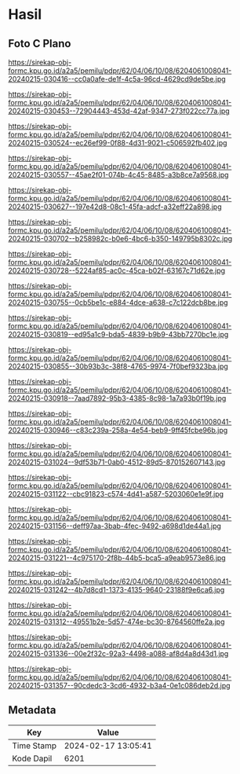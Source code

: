 # Hasil

## Foto C Plano

https://sirekap-obj-formc.kpu.go.id/a2a5/pemilu/pdpr/62/04/06/10/08/6204061008041-20240215-030416--cc0a0afe-de1f-4c5a-96cd-4629cd9de5be.jpg

https://sirekap-obj-formc.kpu.go.id/a2a5/pemilu/pdpr/62/04/06/10/08/6204061008041-20240215-030453--72904443-453d-42af-9347-273f022cc77a.jpg

https://sirekap-obj-formc.kpu.go.id/a2a5/pemilu/pdpr/62/04/06/10/08/6204061008041-20240215-030524--ec26ef99-0f88-4d31-9021-c506592fb402.jpg

https://sirekap-obj-formc.kpu.go.id/a2a5/pemilu/pdpr/62/04/06/10/08/6204061008041-20240215-030557--45ae2f01-074b-4c45-8485-a3b8ce7a9568.jpg

https://sirekap-obj-formc.kpu.go.id/a2a5/pemilu/pdpr/62/04/06/10/08/6204061008041-20240215-030627--197e42d8-08c1-45fa-adcf-a32eff22a898.jpg

https://sirekap-obj-formc.kpu.go.id/a2a5/pemilu/pdpr/62/04/06/10/08/6204061008041-20240215-030702--b258982c-b0e6-4bc6-b350-149795b8302c.jpg

https://sirekap-obj-formc.kpu.go.id/a2a5/pemilu/pdpr/62/04/06/10/08/6204061008041-20240215-030728--5224af85-ac0c-45ca-b02f-63167c71d62e.jpg

https://sirekap-obj-formc.kpu.go.id/a2a5/pemilu/pdpr/62/04/06/10/08/6204061008041-20240215-030755--0cb5be1c-e884-4dce-a638-c7c122dcb8be.jpg

https://sirekap-obj-formc.kpu.go.id/a2a5/pemilu/pdpr/62/04/06/10/08/6204061008041-20240215-030819--ed95a1c9-bda5-4839-b9b9-43bb7270bc1e.jpg

https://sirekap-obj-formc.kpu.go.id/a2a5/pemilu/pdpr/62/04/06/10/08/6204061008041-20240215-030855--30b93b3c-38f8-4765-9974-7f0bef9323ba.jpg

https://sirekap-obj-formc.kpu.go.id/a2a5/pemilu/pdpr/62/04/06/10/08/6204061008041-20240215-030918--7aad7892-95b3-4385-8c98-1a7a93b0f19b.jpg

https://sirekap-obj-formc.kpu.go.id/a2a5/pemilu/pdpr/62/04/06/10/08/6204061008041-20240215-030946--c83c239a-258a-4e54-beb9-9ff45fcbe96b.jpg

https://sirekap-obj-formc.kpu.go.id/a2a5/pemilu/pdpr/62/04/06/10/08/6204061008041-20240215-031024--9df53b71-0ab0-4512-89d5-870152607143.jpg

https://sirekap-obj-formc.kpu.go.id/a2a5/pemilu/pdpr/62/04/06/10/08/6204061008041-20240215-031122--cbc91823-c574-4d41-a587-5203060e1e9f.jpg

https://sirekap-obj-formc.kpu.go.id/a2a5/pemilu/pdpr/62/04/06/10/08/6204061008041-20240215-031156--deff97aa-3bab-4fec-9492-a698d1de44a1.jpg

https://sirekap-obj-formc.kpu.go.id/a2a5/pemilu/pdpr/62/04/06/10/08/6204061008041-20240215-031221--4c975170-2f8b-44b5-bca5-a9eab9573e86.jpg

https://sirekap-obj-formc.kpu.go.id/a2a5/pemilu/pdpr/62/04/06/10/08/6204061008041-20240215-031242--4b7d8cd1-1373-4135-9640-23188f9e6ca6.jpg

https://sirekap-obj-formc.kpu.go.id/a2a5/pemilu/pdpr/62/04/06/10/08/6204061008041-20240215-031312--49551b2e-5d57-474e-bc30-8764560ffe2a.jpg

https://sirekap-obj-formc.kpu.go.id/a2a5/pemilu/pdpr/62/04/06/10/08/6204061008041-20240215-031336--00e2f32c-92a3-4498-a088-af8d4a8d43d1.jpg

https://sirekap-obj-formc.kpu.go.id/a2a5/pemilu/pdpr/62/04/06/10/08/6204061008041-20240215-031357--90cdedc3-3cd6-4932-b3a4-0e1c086deb2d.jpg


## Metadata

| Key        | Value               |
| ---------- | ------------------- |
| Time Stamp | 2024-02-17 13:05:41 |
| Kode Dapil | 6201                |



